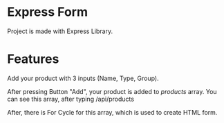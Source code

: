 # Express Form
Project is made with Express Library.

# Features
Add your product with 3 inputs (Name, Type, Group).

After pressing Button "Add", your product is added to *products* array.
You can see this array, after typing /api/products

After, there is For Cycle for this array, which is used to create HTML form.
